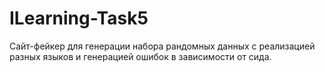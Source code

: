 # ILearning-Task5
Сайт-фейкер для генерации набора рандомных данных с реализацией разных языков и генерацией ошибок в зависимости от сида.
